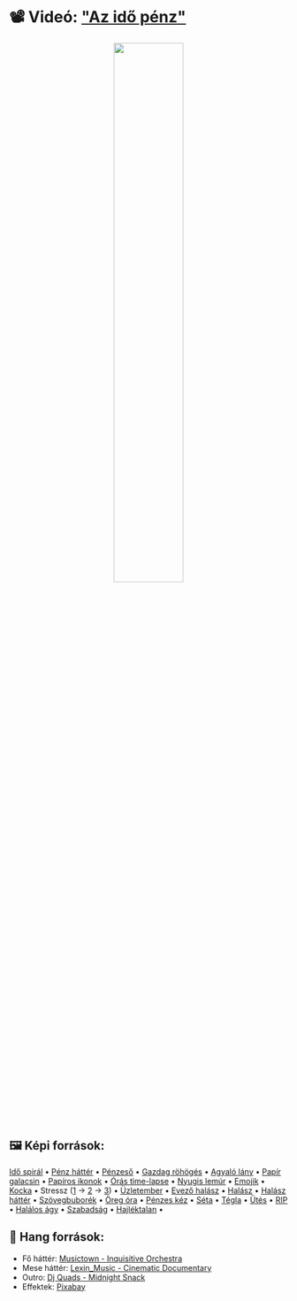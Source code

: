 # 📽️ Videó: ["Az idő pénz"](https://youtu.be/jdphMPb3W4c)

<div align = center>

[<img src="https://i.ytimg.com/vi/jdphMPb3W4c/maxresdefault.jpg" width="50%">](https://www.youtube.com/watch?v=jdphMPb3W4c "Az idő pénz")

</div>

## 🖼️ Képi források:

[Idő spirál](https://static.tumblr.com/8a12c93d4dfe71833c17033e9f26fa24/oxtxvg7/CB1nsqxps/tumblr_static_tumblr_static_7hr3tsb6qqo088s4gog0g0kso_focused_v3.jpg) &bullet;
[Pénz háttér](https://wallpaperbat.com/img/384788-money-wallpaper-top-free-money-background.jpg) &bullet;
[Pénzeső](https://www.vecteezy.com/video/22517173-usa-dollar-fall-with-alpha-channel) &bullet;
[Gazdag röhögés](https://knowyourmeme.com/photos/411964-and-then-i-said) &bullet;
[Agyaló lány](https://www.freepik.com/free-photo/pensive-young-woman-having-doubts-something-off-frowning-touching-lip-while-staring-thoughtful-upper-right-corner-standing-suspicious-against-white-wall_19293966.htm) &bullet;
[Papír galacsin](https://www.vecteezy.com/video/9335979-stop-motion-animation-paper-wrinkles-green-screen) &bullet;
[Papíros ikonok](https://www.flaticon.com/authors/special/lineal) &bullet;
[Órás time-lapse](https://www.vecteezy.com/video/4754059-close-up-macro-shot-elegant-analog-wrist-watch-star-time-4-o-clock-timelapse-moving-fast) &bullet;
[Nyugis lemúr](https://imgflip.com/s/meme/Stoner-Lemur.jpg) &bullet;
[Emojik](https://emojipedia.org/google) &bullet;
[Kocka](https://www.freepik.com/free-photo/i-have-good-idea_12928822.htm) &bullet;
Stressz ([1](https://www.freepik.com/free-photo/agency-young-adult-profession-stressed-black_1077974.htm) &rarr; [2](https://www.freepik.com/free-photo/young-worried-woman-thinking-something-while-calculating-her-home-budget_25630301.htm) &rarr; [3](https://www.freepik.com/free-photo/tired-freelance-worker-having-headache-after-working-computer-home_29452333.htm)) &bullet;
[Üzletember](https://www.freepik.com/free-photo/confident-young-businessman-suit-standing-with-arms-folded_8080750.htm) &bullet;
[Evező halász](https://picryl.com/media/a-cape-ann-fisherman-gloucester-mass-nypl-b12647398-67906-c891fa) &bullet;
[Halász](https://www.reddit.com/r/Colorization/comments/11lkjar/c_1903_a_cape_ann_massachusettsgloucester/) &bullet;
[Halász háttér](https://www.freepik.com/free-photo/mountain-range-body-water_18665547.htm) &bullet;
[Szövegbuborék](https://www.freepik.com/free-photo/comic-empty-speech-bubble-retro-pop-art-style-with-shadow-yellow-background_3596234.htm) &bullet;
[Öreg óra](https://www.vecteezy.com/video/1793958-timelapse-of-extreme-close-up-of-clock-s-hand-moving-in-a-hour-from-3-00-to-4-00-in-4k) &bullet;
[Pénzes kéz](https://www.freepik.com/free-photo/tpo-view-economy-concept_8356779.htm) &bullet;
[Séta](https://www.freepik.com/free-photo/full-portrait-walking-man-white-t-shirt-casuals-isolated-white_11182580.htm) &bullet;
[Tégla](https://stock.adobe.com/images/red-brick-isolated-on-a-white-background/257267074) &bullet;
[Ütés](https://www.istockphoto.com/hu/vektor/robban%C3%A1s-ikon-az-%C3%BCt%C3%A9s-vagy-s%C3%A9r%C3%BCl%C3%A9s-hat%C3%A1sa-vektor-gm1739128089-542533669) &bullet;
[RIP](https://fr.aleteia.org/2018/11/06/saviez-vous-que-labreviation-r-i-p-est-dabord-une-priere-latine/) &bullet;
[Halálos ágy](https://en.m.wikipedia.org/wiki/File:The_death-bed_of_John_Wesley,_1791._Process_print_after_an_a_Wellcome_V0006951.jpg) &bullet;
[Szabadság](https://pixabay.com/videos/pigeons-flock-flying-birds-flight-8623/) &bullet;
[Hajléktalan](https://www.freepik.com/free-vector/homeless-people-cartoon-characters-set-isolated-white_5467487.htm) &bullet;

## 🎵 Hang források:

- Fő háttér: [Musictown - Inquisitive Orchestra](https://pixabay.com/hu/music/focim-inquisitive-orchestra-22215/)
- Mese háttér: [Lexin_Music - Cinematic Documentary](https://pixabay.com/music/beautiful-plays-cinematic-documentary-115669/)
- Outro: [Dj Quads - Midnight Snack](https://www.youtube.com/watch?v=v7jZK-ugSXM)
- Effektek: [Pixabay](https://pixabay.com/hu/sound-effects)